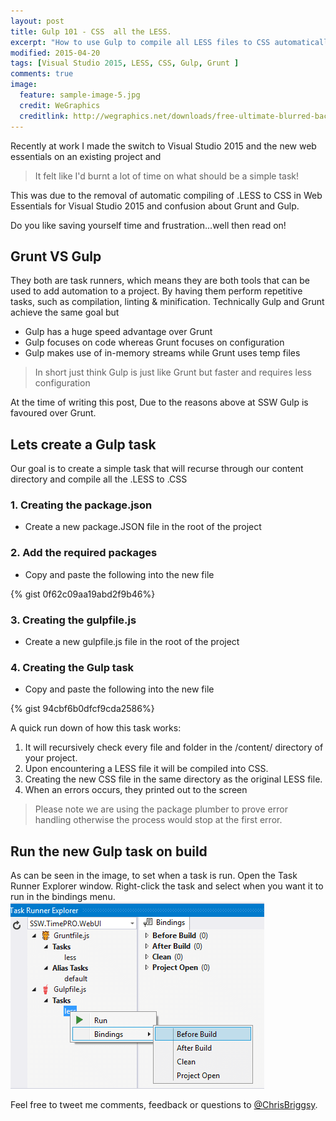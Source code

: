 ```yaml
---
layout: post
title: Gulp 101 - CSS  all the LESS.
excerpt: "How to use Gulp to compile all LESS files to CSS automatically."
modified: 2015-04-20
tags: [Visual Studio 2015, LESS, CSS, Gulp, Grunt ]
comments: true
image:
  feature: sample-image-5.jpg
  credit: WeGraphics
  creditlink: http://wegraphics.net/downloads/free-ultimate-blurred-background-pack/
---
```


Recently at work I made the switch to Visual Studio 2015 and the new web essentials on an existing project and

>It felt like I'd burnt a lot of time on what should be a simple task!

This was due to the removal of automatic compiling of .LESS to CSS in Web Essentials for Visual Studio 2015 and confusion about Grunt and Gulp.

Do you like saving yourself time and frustration...well then read on!

## Grunt VS Gulp

They both are task runners, which means they are both tools that can be used to add automation to a project. By having them perform repetitive tasks, such as compilation, linting & minification. Technically Gulp and Grunt achieve the same goal but

* Gulp has a huge speed advantage over Grunt
* Gulp focuses on code whereas Grunt focuses on configuration
* Gulp makes use of in-memory streams while Grunt uses temp files

>In short just think Gulp is just like Grunt but faster and requires less configuration

At the time of writing this post, Due to the reasons above at SSW Gulp is favoured over Grunt. 

## Lets create a Gulp task

Our goal is to create a simple task that will recurse through our content directory and compile all the .LESS to .CSS

### 1. Creating the package.json

* Create a new package.JSON file in the root of the project

### 2. Add the required packages

* Copy and paste the following into the new file

{% gist 0f62c09aa19abd2f9b46%}

### 3. Creating the gulpfile.js

* Create a new gulpfile.js file in the root of the project

### 4. Creating the Gulp task

* Copy and paste the following into the new file

{% gist 94cbf6b0dfcf9cda2586%}

A quick run down of how this task works:

1. It will recursively check every file and folder in the /content/ directory of your project. 
1. Upon encountering a LESS file it will be compiled into CSS.
1. Creating the new CSS file in the same directory as the original LESS file. 
1. When an errors occurs, they printed out to the screen

>Please note we are using the package plumber to prove error handling otherwise the process would stop at the first error.

## Run the new Gulp task on build

As can be seen in the image, to set when a task is run. Open the Task Runner Explorer window. Right-click the task and select when you want it to run in the bindings menu.
![Run the new Gulp task on build](/images/TaskRunnerExplorer-compressor.png)


Feel free to tweet me comments, feedback or questions to [@ChrisBriggsy](https://twitter.com/ChrisBriggsy).